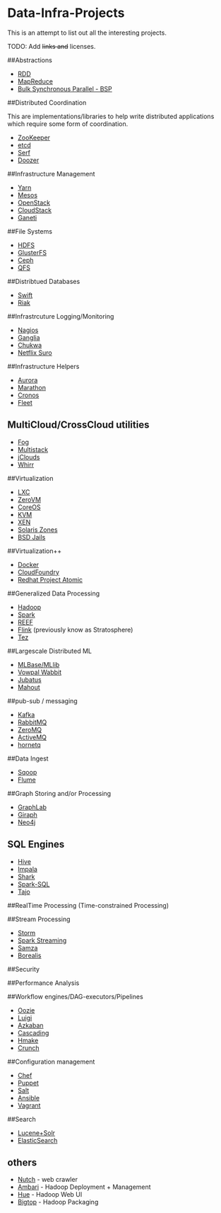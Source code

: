 Data-Infra-Projects
====================

This is an attempt to list out all the interesting projects.

TODO:
Add ~~links and~~ licenses. 

##Abstractions
* [RDD](https://www.cs.berkeley.edu/~matei/papers/2012/nsdi_spark.pdf)
* [MapReduce](http://en.wikipedia.org/wiki/MapReduce)
* [Bulk Synchronous Parallel - BSP](http://en.wikipedia.org/wiki/Bulk_synchronous_parallel)


##Distributed Coordination

This are implementations/libraries to help write distributed applications which require some form of coordination.

* [ZooKeeper](zookeeper.apache.org)
* [etcd](https://github.com/coreos/etcd)
* [Serf](http://www.serfdom.io/)
* [Doozer](https://github.com/ha/doozerd)

##Infrastructure Management
* [Yarn](http://hadoop.apache.org/docs/current/hadoop-yarn/hadoop-yarn-site/YARN.html)
* [Mesos](http://mesos.apache.org)
* [OpenStack](http://www.openstack.org/)
* [CloudStack](http://cloudstack.apache.org/)
* [Ganeti](https://code.google.com/p/ganeti/)

##File Systems
* [HDFS](http://hadoop.apache.org/docs/current/hadoop-project-dist/hadoop-hdfs/HdfsUserGuide.html)
* [GlusterFS](http://www.gluster.org/)
* [Ceph](https://github.com/ceph/ceph)
* [QFS](http://quantcast.github.io/qfs/)

##Distribtued Databases
* [Swift](https://github.com/openstack/swift)
* [Riak](https://github.com/basho/riak)

##Infrastrcuture Logging/Monitoring
* [Nagios](http://www.nagios.org/)
* [Ganglia](http://ganglia.sourceforge.net/)
* [Chukwa](https://chukwa.apache.org/)
* [Netflix Suro](https://github.com/Netflix/suro)

##Infrastructure Helpers
* [Aurora](http://aurora.incubator.apache.org/)
* [Marathon](https://github.com/mesosphere/marathon)
* [Cronos](https://github.com/airbnb/chronos)
* [Fleet](https://github.com/coreos/fleet)

## MultiCloud/CrossCloud utilities
* [Fog](http://fog.io/)
* [Multistack](http://multistack.org/)
* [jClouds](https://jclouds.apache.org/)
* [Whirr](https://whirr.apache.org/)

##Virtualization
* [LXC](https://linuxcontainers.org/)
* [ZeroVM](http://www.zerovm.org/)
* [CoreOS](https://coreos.com/)
* [KVM](http://www.linux-kvm.org/)
* [XEN](http://www.xenproject.org/)
* [Solaris Zones](http://en.wikipedia.org/wiki/Solaris_Containers)
* [BSD Jails](http://en.wikipedia.org/wiki/FreeBSD_jail)

##Virtualization++
* [Docker](https://www.docker.com/)
* [CloudFoundry](http://cloudfoundry.org/)
* [Redhat Project Atomic](http://www.projectatomic.io/)

##Generalized Data Processing
* [Hadoop](http://hadoop.apache.org/)
* [Spark](https://spark.apache.org/)
* [REEF](http://www.reef-project.org/)
* [Flink](http://flink.incubator.apache.org/) (previously know as Stratosphere)
* [Tez](http://tez.apache.org/)

##Largescale Distributed ML
* [MLBase/MLlib](http://www.mlbase.org/)
* [Vowpal Wabbit](https://github.com/JohnLangford/vowpal_wabbit/)
* [Jubatus](http://jubat.us/en/)
* [Mahout](https://mahout.apache.org/)

##pub-sub / messaging 
* [Kafka](http://kafka.apache.org/)
* [RabbitMQ](http://www.rabbitmq.com/)
* [ZeroMQ](http://zeromq.org/)
* [ActiveMQ](http://activemq.apache.org/)
* [hornetq](http://hornetq.jboss.org/)

##Data Ingest
* [Sqoop](http://sqoop.apache.org/)
* [Flume](http://flume.apache.org/)


##Graph Storing and/or Processing
* [GraphLab](http://graphlab.org/)
* [Giraph](http://giraph.apache.org/)
* [Neo4j](http://www.neo4j.org/)

## SQL Engines
* [Hive](https://hive.apache.org/)
* [Impala](http://impala.io/)
* [Shark](http://shark.cs.berkeley.edu/)
* [Spark-SQL](https://spark.apache.org/sql/)
* [Tajo](http://tajo.incubator.apache.org/)

##RealTime Processing (Time-constrained Processing)

##Stream Processing
* [Storm](https://storm.incubator.apache.org/)
* [Spark Streaming](https://spark.apache.org/streaming/)
* [Samza](http://samza.incubator.apache.org/)
* [Borealis](http://cs.brown.edu/research/borealis/public/)

##Security

##Performance Analysis

##Workflow engines/DAG-executors/Pipelines
* [Oozie](http://oozie.apache.org/)
* [Luigi](https://github.com/spotify/luigi)
* [Azkaban](https://azkaban.github.io/)
* [Cascading](http://www.cascading.org/)
* [Hmake](https://code.google.com/p/hamake/)
* [Crunch](https://crunch.apache.org/)

##Configuration management 
* [Chef](http://www.getchef.com/chef/)
* [Puppet](http://puppetlabs.com/puppet)
* [Salt](https://github.com/saltstack/salt)
* [Ansible](https://github.com/ansible/ansible)
* [Vagrant](http://www.vagrantup.com/)

##Search
* [Lucene+Solr](http://lucene.apache.org/)
* [ElasticSearch](http://www.elasticsearch.org/)

## others
* [Nutch](http://nutch.apache.org/) - web crawler
* [Ambari](http://ambari.apache.org/) - Hadoop Deployment + Management 
* [Hue](http://gethue.com/) - Hadoop Web UI
* [Bigtop](http://bigtop.apache.org/) - Hadoop Packaging 


